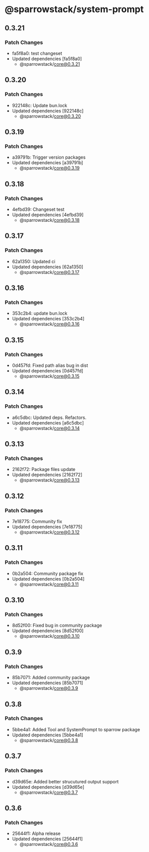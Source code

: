 # @sparrowstack/system-prompt

## 0.3.21

### Patch Changes

- fa5f8a0: test changeset
- Updated dependencies [fa5f8a0]
    - @sparrowstack/core@0.3.21

## 0.3.20

### Patch Changes

- 922148c: Update bun.lock
- Updated dependencies [922148c]
    - @sparrowstack/core@0.3.20

## 0.3.19

### Patch Changes

- a39791b: Trigger version packages
- Updated dependencies [a39791b]
    - @sparrowstack/core@0.3.19

## 0.3.18

### Patch Changes

- 4efbd39: Changeset test
- Updated dependencies [4efbd39]
    - @sparrowstack/core@0.3.18

## 0.3.17

### Patch Changes

- 62a1350: Updated ci
- Updated dependencies [62a1350]
    - @sparrowstack/core@0.3.17

## 0.3.16

### Patch Changes

- 353c2b4: update bun.lock
- Updated dependencies [353c2b4]
    - @sparrowstack/core@0.3.16

## 0.3.15

### Patch Changes

- 0d457fd: Fixed path alias bug in dist
- Updated dependencies [0d457fd]
    - @sparrowstack/core@0.3.15

## 0.3.14

### Patch Changes

- a6c5dbc: Updated deps. Refactors.
- Updated dependencies [a6c5dbc]
    - @sparrowstack/core@0.3.14

## 0.3.13

### Patch Changes

- 2162f72: Package files update
- Updated dependencies [2162f72]
    - @sparrowstack/core@0.3.13

## 0.3.12

### Patch Changes

- 7e18775: Community fix
- Updated dependencies [7e18775]
    - @sparrowstack/core@0.3.12

## 0.3.11

### Patch Changes

- 0b2a504: Community package fix
- Updated dependencies [0b2a504]
    - @sparrowstack/core@0.3.11

## 0.3.10

### Patch Changes

- 8d52f00: Fixed bug in community package
- Updated dependencies [8d52f00]
    - @sparrowstack/core@0.3.10

## 0.3.9

### Patch Changes

- 85b7071: Added community package
- Updated dependencies [85b7071]
    - @sparrowstack/core@0.3.9

## 0.3.8

### Patch Changes

- 5bbe4a1: Added Tool and SystemPrompt to sparrow package
- Updated dependencies [5bbe4a1]
    - @sparrowstack/core@0.3.8

## 0.3.7

### Patch Changes

- d39d65e: Added better strucutured output support
- Updated dependencies [d39d65e]
    - @sparrowstack/core@0.3.7

## 0.3.6

### Patch Changes

- 25644f1: Alpha release
- Updated dependencies [25644f1]
    - @sparrowstack/core@0.3.6
